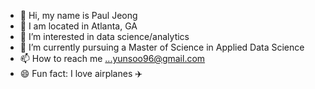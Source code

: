 - 👋 Hi, my name is Paul Jeong
- 📍 I am located in Atlanta, GA
- 👀 I’m interested in data science/analytics
- 🌱 I’m currently pursuing a Master of Science in Applied Data Science 
- 📫 How to reach me ...yunsoo96@gmail.com
- 😄 Fun fact: I love airplanes ✈️

<!---
paulyj96/paulyj96 is a ✨ special ✨ repository because its `README.md` (this file) appears on your GitHub profile.
You can click the Preview link to take a look at your changes.
--->
